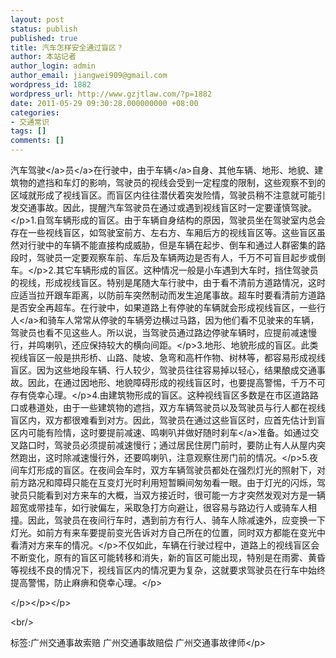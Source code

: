 ```yaml
---
layout: post
status: publish
published: true
title: 汽车怎样安全通过盲区？
author: 本站记者
author_login: admin
author_email: jiangwei909@gmail.com
wordpress_id: 1882
wordpress_url: http://www.gzjtlaw.com/?p=1882
date: 2011-05-29 09:30:28.000000000 +08:00
categories:
- 交通常识
tags: []
comments: []
---
```

<p>汽车<a><a>驾驶<&#47;a>员<&#47;a>在行驶中，由于<a>车辆<&#47;a>自身、其他车辆、地形、地貌、建筑物的遮挡和车灯的影响，驾驶员的视线会受到一定程度的限制，这些观察不到的区域就形成了视线盲区。而盲区内往往潜伏着突发险情，驾驶员稍不注意就可能引发交通事故。因此，提醒汽车驾驶员在通过或遇到视线盲区时一定要谨慎驾驶。<&#47;p>1.自驾车辆形成的盲区。由于车辆自身结构的原因，驾驶员坐在驾驶室内总会存在一些视线盲区，如驾驶室前方、左右方、车厢后方的视线盲区等。这些盲区虽然对行驶中的车辆不能直接构成威胁，但是车辆在起步、倒车和通过人群密集的路段时，驾驶员一定要观察车前、车后及车辆两边是否有人，千万不可盲目起步或倒车。<&#47;p>2.其它车辆形成的盲区。这种情况一般是小车遇到大车时，挡住驾驶员的视线，形成视线盲区。特别是尾随大车行驶中，由于看不清前方道路情况，这时应适当拉开跟车距离，以防前车突然制动而发生追尾事故。超车时要看清前方道路是否安全再超车。在行驶中，如果道路上有停驶的车辆就会形成视线盲区，一些<a>行人<&#47;a>和骑车人常常从停驶的车辆旁边横过马路，因为他们看不见驶来的车辆，驾驶员也看不见这些人。所以说，当驾驶员通过路边停驶车辆时，应提前减速慢行，并鸣喇叭，还应保持较大的横向间距。<&#47;p>3.地形、地貌形成的盲区。此类视线盲区一般是拱形桥、山路、陡坡、急弯和高杆作物、树林等，都容易形成视线盲区。因为这些地段车辆、行人较少，驾驶员往往容易掉以轻心，结果酿成交通事故。因此，在通过因地形、地貌障碍形成的视线盲区时，也要提高警惕，千万不可存有侥幸心理。<&#47;p>4.由建筑物形成的盲区。这种视线盲区多数是在市区道路路口或巷道处，由于一些建筑物的遮挡，双方车辆驾驶员以及驾驶员与行人都在视线盲区内，双方都很难看到对方。因此，驾驶员在通过这些盲区时，应首先估计到盲区内可能有险情，这时要提前减速、鸣喇叭并做好随时<a>刹车<&#47;a>准备。如通过交叉路口时，驾驶员必须提前减速慢行；通过居民住房门前时，要防止有人从屋内突然跑出，这时除减速慢行外，还要鸣喇叭，注意观察住房门前的情况。<&#47;p>5.夜间车灯形成的盲区。在夜间会车时，双方车辆驾驶员都处在强烈灯光的照射下，对前方路况和障碍只能在互变灯光时利用短暂瞬间匆匆看一眼。由于灯光的闪烁，驾驶员只能看到对方来车的大概，当双方接近时，很可能一方才突然发观对方是一辆超宽或带挂车，如行驶偏左，采取急打方向避让，很容易与路边行人或骑车人相撞。因此，驾驶员在夜间行车时，遇到前方有行人、骑车人除减速外，应变换一下灯光。如前方有来车要提前变光告诉对方自己所在的位置，同时双方都能在变光中看清对方来车的情况。<&#47;p>不仅如此，车辆在行驶过程中，道路上的视线盲区会不断变化，原有的盲区可能转移和消失，新的盲区可能出现，特别是在雨雾、黄昏等视线不良的情况下，视线盲区内的情况更为复杂，这就要求驾驶员在行车中始终提高警惕，防止麻痹和侥幸心理。<&#47;p><p><&#47;p><&#47;p><&#47;p><br&#47;><p>标签:广州交通事故索赔 广州交通事故赔偿 广州交通事故律师<&#47;p>
